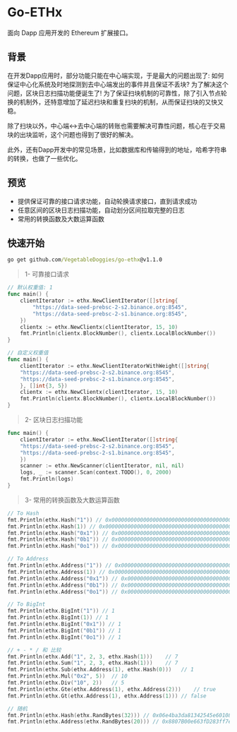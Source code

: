 # Go-ETHx

面向 Dapp 应用开发的 Ethereum 扩展接口。

## 背景

在开发Dapp应用时，部分功能只能在中心端实现，于是最大的问题出现了: 如何保证中心化系统及时地探测到去中心端发出的事件并且保证不丢块? 为了解决这个问题，区块日志扫描功能便诞生了! 为了保证扫块机制的可靠性，除了引入节点轮换的机制外，还特意增加了延迟扫块和重复扫块的机制，从而保证扫块的又快又稳。

除了扫块以外，中心端↔去中心端的转账也需要解决可靠性问题，核心在于交易块的出块监听，这个问题也得到了很好的解决。

此外，还有Dapp开发中的常见场景，比如数据库和传输得到的地址，哈希字符串的转换，也做了一些优化。


## 预览

- 提供保证可靠的接口请求功能，自动轮换请求接口，直到请求成功
- 任意区间的区块日志扫描功能，自动划分区间拉取完整的日志
- 常用的转换函数及大数运算函数

## 快速开始

```cmd
go get github.com/VegetableDoggies/go-ethx@v1.1.0
```
> 1- 可靠接口请求
```go
// 默认权重值: 1
func main() {
	clientIterator := ethx.NewClientIterator([]string{
		"https://data-seed-prebsc-2-s2.binance.org:8545",
		"https://data-seed-prebsc-2-s1.binance.org:8545",
	})
	clientx := ethx.NewClientx(clientIterator, 15, 10)
	fmt.Println(clientx.BlockNumber(), clientx.LocalBlockNumber())
}

// 自定义权重值
func main() {
    clientIterator := ethx.NewClientIteratorWithWeight([]string{
    "https://data-seed-prebsc-2-s2.binance.org:8545",
    "https://data-seed-prebsc-2-s1.binance.org:8545",
    }, []int{3, 5})
    clientx := ethx.NewClientx(clientIterator, 15, 10)
    fmt.Println(clientx.BlockNumber(), clientx.LocalBlockNumber())
}
```
> 2- 区块日志扫描功能
```go
func main() {
    clientIterator := ethx.NewClientIterator([]string{
    "https://data-seed-prebsc-2-s2.binance.org:8545",
    "https://data-seed-prebsc-2-s1.binance.org:8545",
    })
    scanner := ethx.NewScanner(clientIterator, nil, nil)
    logs, _ := scanner.Scan(context.TODO(), 0, 2000)
    fmt.Println(logs)
}
```

> 3- 常用的转换函数及大数运算函数
```go
// To Hash
fmt.Println(ethx.Hash("1")) // 0x0000000000000000000000000000000000000000000000000000000000000001
fmt.Println(ethx.Hash(1)) // 0x0000000000000000000000000000000000000000000000000000000000000001
fmt.Println(ethx.Hash("0x1")) // 0x0000000000000000000000000000000000000000000000000000000000000001
fmt.Println(ethx.Hash("0b1")) // 0x0000000000000000000000000000000000000000000000000000000000000001
fmt.Println(ethx.Hash("0o1")) // 0x0000000000000000000000000000000000000000000000000000000000000001

// To Address
fmt.Println(ethx.Address("1")) // 0x0000000000000000000000000000000000000001
fmt.Println(ethx.Address(1)) // 0x0000000000000000000000000000000000000001
fmt.Println(ethx.Address("0x1")) // 0x0000000000000000000000000000000000000001
fmt.Println(ethx.Address("0b1")) // 0x0000000000000000000000000000000000000001
fmt.Println(ethx.Address("0o1")) // 0x0000000000000000000000000000000000000001

// To BigInt
fmt.Println(ethx.BigInt("1")) // 1
fmt.Println(ethx.BigInt(1)) // 1
fmt.Println(ethx.BigInt("0x1")) // 1
fmt.Println(ethx.BigInt("0b1")) // 1
fmt.Println(ethx.BigInt("0o1")) // 1

// + - * / 和 比较
fmt.Println(ethx.Add("1", 2, 3, ethx.Hash(1)))    // 7
fmt.Println(ethx.Sum("1", 2, 3, ethx.Hash(1)))    // 7
fmt.Println(ethx.Sub(ethx.Address(1), ethx.Hash(0)))   // 1
fmt.Println(ethx.Mul("0x2", 5))  // 10
fmt.Println(ethx.Div("10", 2))   // 5
fmt.Println(ethx.Gte(ethx.Address(1), ethx.Address(2)))    // true
fmt.Println(ethx.Gt(ethx.Address(1), ethx.Address(1))) // false

// 随机
fmt.Println(ethx.Hash(ethx.RandBytes(32))) // 0x06e4ba3da81342545e60108a576ef5590ee56800ef285bd692923b696f05fa44
fmt.Println(ethx.Address(ethx.RandBytes(20))) // 0x8807B00e663fD283ff7e9C1291EFF9D6963290Da
```
